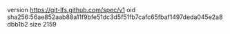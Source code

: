 version https://git-lfs.github.com/spec/v1
oid sha256:56ae852aab88a11f9bfe51dc3d5f51fb7cafc65fbaf1497deda045e2a8dbb1b2
size 2159
